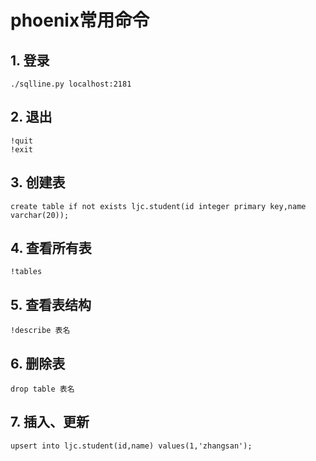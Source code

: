 # phoenix常用命令

## 1. 登录
```
./sqlline.py localhost:2181
```

## 2. 退出
```
!quit
!exit
```

## 3. 创建表
```
create table if not exists ljc.student(id integer primary key,name varchar(20));
```

## 4. 查看所有表
```
!tables
```

## 5. 查看表结构
```
!describe 表名
```

## 6. 删除表
```
drop table 表名
```

## 7. 插入、更新
```
upsert into ljc.student(id,name) values(1,'zhangsan');
```